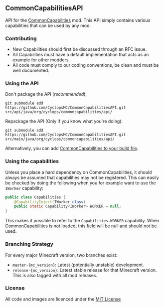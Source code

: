 ## CommonCapabilitiesAPI

API for the [CommonCapabilities](https://github.com/CyclopsMC/CommonCapabilities) mod.
This API simply contains various capabilities that can be used by any mod.

### Contributing
* New Capabilities should first be discussed through an RFC issue.
* All Capabilities must have a default implementation that acts as an example for other modders.
* All code must comply to our coding conventions, be clean and must be well documented.

### Using the API

Don't package the API (*recommended*):
```
git submodule add https://github.com/CyclopsMC/CommonCapabilitiesAPI.git src/api/java/org/cyclops/commoncapabilities/api/
```

Repackage the API (Only if you know what you're doing):
```
git submodule add https://github.com/CyclopsMC/CommonCapabilitiesAPI.git src/main/java/org/cyclops/commoncapabilities/api/
```

Alternatively, you can add [CommonCapabilities to your build file](https://github.com/CyclopsMC/CommonCapabilities#dependency).

### Using the capabilities

Unless you place a hard dependency on CommonCapabilities, it should always be assumed that capabilities may not be registered.
This can easily be checked by doing the following when you for example want to use the `IWorker` capability:

```java
public class Capabilities {
    @CapabilityInject(IWorker.class)
    public static Capability<IWorker> WORKER = null;
}
```

This makes it possible to refer to the `Capabilities.WORKER` capability.
When CommonCapabilities is not loaded, this field will be null and should not be used.

### Branching Strategy

For every major Minecraft version, two branches exist:

* `master-{mc_version}`: Latest (potentially unstable) development.
* `release-{mc_version}`: Latest stable release for that Minecraft version. This is also tagged with all mod releases.

### License
All code and images are licenced under the [MIT License](https://github.com/CyclopsMC/CommonCapabilitiesAPI/blob/master-1.8/LICENSE.txt)
